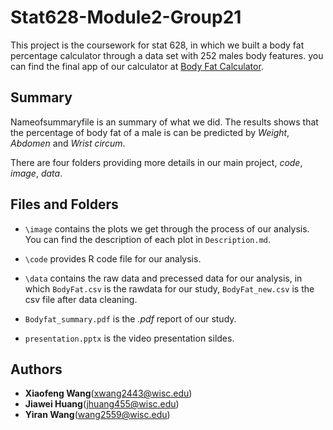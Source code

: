 # Stat628-Module2-Group21
This project is the coursework for stat 628, in which we built a body fat percentage calculator through a data set with 252 males body features. you can find the final app of our calculator at [Body Fat Calculator](https://jiawei98.shinyapps.io/BodyFatUI/).


## Summary
Nameofsummaryfile is an summary of what we did. The results shows that the percentage of body fat of a male is can be predicted by *Weight*, *Abdomen* and *Wrist circum*.

There are four folders providing more details in our main project, *code*, *image*, *data*.

## Files and Folders
- `\image` contains the plots we get through the process of our analysis. You can find the description of each plot in `Description.md`. 

- `\code` provides R code file for our analysis.

- `\data` contains the raw data and precessed data for our analysis, in which `BodyFat.csv` is the rawdata for our study, `BodyFat_new.csv` is the csv file after data cleaning.

- `Bodyfat_summary.pdf` is the *.pdf* report of our study.

- `presentation.pptx` is the video presentation sildes.

## Authors
* **Xiaofeng Wang**(xwang2443@wisc.edu)
* **Jiawei Huang**(jhuang455@wisc.edu)
* **Yiran Wang**(wang2559@wisc.edu)
